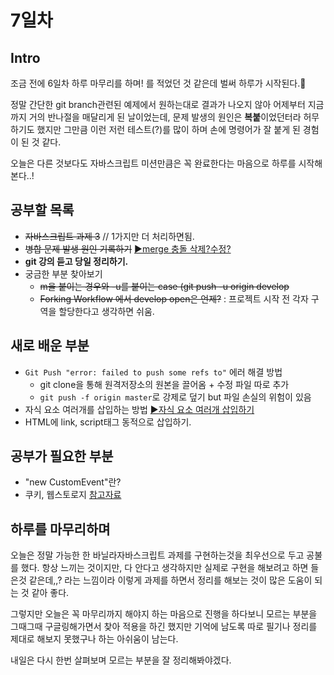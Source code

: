 # 7일차

## Intro

조금 전에 6일차 하루 마무리를 하며! 를 적었던 것 같은데 벌써 하루가 시작된다.🤣

정말 간단한 git branch관련된 예제에서 원하는대로 결과가 나오지 않아 어제부터 지금까지 거의 반나절을 매달리게 된 날이었는데, 문제 발생의 원인은 **복붙**이었던터라 허무하기도 했지만 그만큼 이런 저런 테스트(?)를 많이 하며 손에 명령어가 잘 붙게 된 경험이 된 것 같다.

오늘은 다른 것보다도 자바스크립트 미션만큼은 꼭 완료한다는 마음으로 하루를 시작해본다..!

## 공부할 목록
- ~~자바스크립트 과제 3~~ // 1가지만 더 처리하면됨.
- ~~병합 문제 발생 원인 기록하기~~ [▶merge 충돌 삭제?수정?](https://velog.io/@0seo8/%EB%AC%B8%EC%A0%9C-%ED%95%B4%EA%B2%B0-git-branch-merge-%EB%AC%B8%EC%A0%9C-%EB%B0%9C%EC%83%9D)
- **git 강의 듣고 당일 정리하기.**
- 궁금한 부분 찾아보기
  - ~~m을 붙이는 경우와 -u를 붙이는 case (git push -u origin develop~~
  - ~~Forking Workflow 에서 develop open은 언제?~~ : 프로젝트 시작 전 각자 구역을 할당한다고 생각하면 쉬움.


## 새로 배운 부분
- `Git Push "error: failed to push some refs to"` 에러 해결 방법
  - git clone을 통해 원격저장소의 원본을 끌어옴 + 수정 파일 따로 추가
  - `git push -f origin master`로 강제로 덮기 but 파일 손실의 위험이 있음
- 자식 요소 여러개를 삽입하는 방법 [▶자식 요소 여러개 삽입하기](https://velog.io/@0seo8/JS-%EC%9E%90%EC%8B%9D%EC%9A%94%EC%86%8C-%EC%97%AC%EB%9F%AC%EA%B0%9C-%EC%82%BD%EC%9E%85%ED%95%98%EA%B8%B0)
- HTML에 link, script태그 동적으로 삽입하기.


## 공부가 필요한 부분
- "new CustomEvent"란?
- 쿠키, 웹스토로지 [참고자료](https://fz7948.tistory.com/54)

## 하루를 마무리하며

오늘은 정말 가능한 한 바닐라자바스크립트 과제를 구현하는것을 최우선으로 두고 공불를 했다. 항상 느끼는 것이지만, 다 안다고 생각하지만 실제로 구현을 해보려고 하면 들은것 같은데,,? 라는 느낌이라 이렇게 과제를 하면서 정리를 해보는 것이 많은 도움이 되는 것 같아 좋다. 

그렇지만 오늘은 꼭 마무리까지 해야지 하는 마음으로 진행을 하다보니 모르는 부분을 그때그때 구글링해가면서 찾아 적용을 하긴 했지만 기억에 남도록 따로 필기나 정리를 제대로 해보지 못했구나 하는 아쉬움이 남는다.

내일은 다시 한번 살펴보며 모르는 부분을 잘 정리해봐야겠다.
